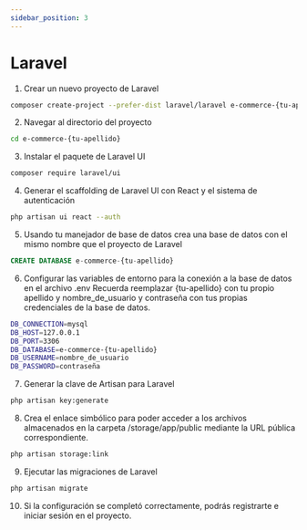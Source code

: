 ```yaml
---
sidebar_position: 3
---
```


# Laravel

1.  Crear un nuevo proyecto de Laravel

```bash
composer create-project --prefer-dist laravel/laravel e-commerce-{tu-apellido}
```

2. Navegar al directorio del proyecto

```bash
cd e-commerce-{tu-apellido}
```

3. Instalar el paquete de Laravel UI 

```bash
composer require laravel/ui
```

4. Generar el scaffolding de Laravel UI con React y el sistema de autenticación

```bash
php artisan ui react --auth
```

5. Usando tu manejador de base de datos crea una base de datos con el mismo nombre que el proyecto de Laravel

```sql
CREATE DATABASE e-commerce-{tu-apellido}
```

6. Configurar las variables de entorno para la conexión a la base de datos en el archivo .env
Recuerda reemplazar {tu-apellido} con tu propio apellido y nombre_de_usuario y contraseña con tus propias credenciales de la base de datos.



```bash
DB_CONNECTION=mysql
DB_HOST=127.0.0.1
DB_PORT=3306
DB_DATABASE=e-commerce-{tu-apellido}
DB_USERNAME=nombre_de_usuario
DB_PASSWORD=contraseña
```

7. Generar la clave de Artisan para Laravel

```bash
php artisan key:generate
```

8. Crea el enlace simbólico para poder acceder a los archivos almacenados en la carpeta /storage/app/public mediante la URL pública correspondiente.

```bash
php artisan storage:link
```


9. Ejecutar las migraciones de Laravel

```bash
php artisan migrate
```

10. Si la configuración se completó correctamente, podrás registrarte e iniciar sesión en el proyecto.